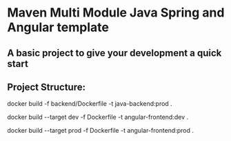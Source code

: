 # Maven Multi Module Java Spring and Angular template

## A basic project to give your development a quick start

## Project Structure:

docker build -f backend/Dockerfile -t java-backend:prod  .

docker build --target dev -f Dockerfile -t angular-frontend:dev  .

docker build --target prod -f Dockerfile -t angular-frontend:prod  .


